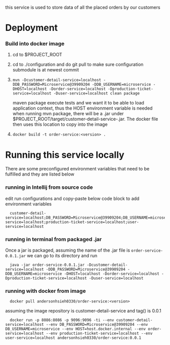 this service is used to store data of all the placed orders by our customers
# Deployment

### Build into docker image
1. cd to $PROJECT_ROOT
2. cd to ./configuration and do git pull to make sure configuration submodule is at newest commit
3. `mvn -Dcustomer-detail-service=localhost -DDB_PASSWORD=Microservice@39909204 -DDB_USERNAME=microservice -DHOST=localhost -Dorder-service=localhost -Dproduction-ticket-service=localhost -Duser-service=localhost clean package`

   maven package execute tests and we want it to be able to load application context, thus the HOST environment variable is needed
   when running mvn package, there will be a .jar under $PROJECT_ROOT/target/customer-detail-service-<version>.jar. The docker file then uses this location to copy into the image
4. `docker build -t order-service:<version> .`

# Running this service locally
There are some preconfigured environment variables that need to be fulfilled and they are listed below

### running in Intellij from source code
edit run configurations and copy-paste below code block to add environment variables

      customer-detail-service=localhost;DB_PASSWORD=Microservice@39909204;DB_USERNAME=microservice;HOST=localhost;order-service=localhost;production-ticket-service=localhost;user-service=localhost

### running in terminal from packaged .jar
Once a jar is packaged, assuming the name of the .jar file is `order-service-0.0.1.jar` we can go to its directory and run

      java -jar order-service-0.0.1.jar -Dcustomer-detail-service=localhost -DDB_PASSWORD=Microservice@39909204 -DDB_USERNAME=microservice -DHOST=localhost -Dorder-service=localhost -Dproduction-ticket-service=localhost -Duser-service=localhost

### running with docker from image
      docker pull andersonhsieh0330/order-service:<version>

assuming the image repository is customer-detail-service and tag(<version>) is 0.0.1

      docker run -p 8086:8086 -p 9096:9096 -ti --env customer-detail-service=localhost --env DB_PASSWORD=Microservice@39909204 --env DB_USERNAME=microservice --env HOST=host.docker.internal --env order-service=localhost --env production-ticket-service=localhost --env user-service=localhost andersonhsieh0330/order-service:0.0.1